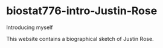 # biostat776-intro-Justin-Rose
Introducing myself

This website contains a biographical sketch of Justin Rose.
